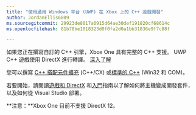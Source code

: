 ```yaml
---
title: "使用通用 Windows 平台 (UWP) 在 Xbox 上的 C++ 遊戲開發"
author: JordanEllis6809
ms.sourcegitcommit: 29923de8017a6915d64ae30def191820cf68614c
ms.openlocfilehash: 81b78be1018323d0f0fa2d0a1bb31836e9f7c88f

---
```


如果您正在撰寫自訂的 C++ 引擎，Xbox One 具有完整的 C++ 支援。 UWP C++ 遊戲使用 DirectX 進行轉譯。 [深入了解](https://msdn.microsoft.com/en-us/library/windows/desktop/ee663274(v=vs.85).aspx)

您可以撰寫 [C++ 搭配元件擴充](https://msdn.microsoft.com/en-us/library/windows/apps/hh699871.aspx) (C++/CX) 或[標準的 C++](https://msdn.microsoft.com/en-us/library/windows/apps/mt592904.aspx) (Win32 和 COM)。

若要開始，請閱讀[遊戲和 DirectX](https://msdn.microsoft.com/windows/uwp/gaming/index) 和[入門](https://msdn.microsoft.com/en-us/windows/uwp/xbox-apps/index)指南以了解如何將主機變成開發套件，以及如何從 Visual Studio 部署。

**注意：**Xbox One 目前不支援 DirectX 12。




<!--HONumber=Jun16_HO4-->



